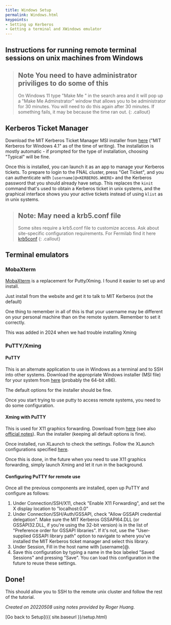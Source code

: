 ```yaml
---
title: Windows Setup
permalink: Windows.html
keypoints:
- Setting up Kerberos
- Getting a terminal and XWindows emulator
---
```


## Instructions for running remote terminal sessions on unix machines from Windows

> ## Note You need to have administrator priviliges to do some of this
> On Windows 11 type "Make Me " in the search area and it will pop up a "Make Me Adminstrator" window that allows you to be administrator for 30 minutes.  You will need to do this again after 30 minutes.  If something fails, it may be because the time ran out. 
{: .callout}

## Kerberos Ticket Manager

Download the MIT Kerberos Ticket Manager MSI installer from [here](http://web.mit.edu/kerberos/dist/#kfw-4.1) ("MIT Kerberos for Windows 4.1" as of the time of writing). The installation is mostly automatic - if prompted for the type of installation, choosing "Typical" will be fine.

Once this is installed, you can launch it as an app to manage your Kerberos tickets. To prepare to login to the FNAL cluster, press "Get Ticket", and you can authenticate with `[username]@<KERBEROS.WHERE>` and the Kerberos password that you should already have setup. This replaces the `kinit` command that's used to obtain a Kerberos ticket in unix systems, and the graphical interface shows you your active tickets instead of using `klist` as in unix systems.

> ## Note: May need a krb5.conf file
> Some sites require a krb5.conf file to customize access. 
Ask about site-specific configuration requirements. For Fermilab find it here [krb5conf](https://authentication.fnal.gov/krb5conf/)
{: .callout}

## Terminal emulators

### MobaXterm

[MobaXterm](http://mobaxterm.mobatek.net/) is a replacement for Putty/Xming.  I found it easier to set up and install.

Just install from the website and get it to talk to MIT Kerberos (not the default)

One thing to remember in all of this is that your username may be different on your personal machine than on the remote system.  Remember to set it correctly.

This was added in 2024 when we had trouble installing Xming

<!--[Set MIT Kerberos](MobaXterm.png){: .image-with-shadow } -->

### PuTTY/Xming

#### PuTTY


This is an alternate application to use in Windows as a terminal and to SSH into other systems. Download the appropriate Windows installer (MSI file) for your system from [here](https://www.chiark.greenend.org.uk/~sgtatham/putty/latest.html) (probably the 64-bit x86).

The default options for the installer should be fine.

Once you start trying to use putty to access remote systems, you need to do some configuration.

#### Xming with PuTTY

This is used for X11 graphics forwarding. Download from [here](https://sourceforge.net/projects/xming/) (see also [official notes](http://www.straightrunning.com/XmingNotes/)). Run the installer (keeping all default options is fine).

Once installed, run XLaunch to check the settings. Follow the XLaunch configurations specified [here](http://www.geo.mtu.edu/geoschem/docs/putty_install.html).

Once this is done, in the future when you need to use X11 graphics forwarding, simply launch Xming and let it run in the background.

#### Configuring PuTTY for remote use

Once all the previous components are installed, open up PuTTY and configure as follows:

1. Under Connection/SSH/X11, check "Enable X11 Forwarding", and set the X display location to "localhost:0.0"
2. Under Connection/SSH/Auth/GSSAPI, check "Allow GSSAPI credential delegation". Make sure the MIT Kerberos GSSAPI64.DLL (or GSSAPI32.DLL, if you're using the 32-bit version) is in the list of "Preference order for GSSAPI libraries". If it's not, use the "User-supplied GSSAPI library path" option to navigate to where you've installed the MIT Kerberos ticket manager and select this library.
3. Under Session, Fill in the host name with [username]@<systemaddress>.
4. Save this configuration by typing a name in the box labeled "Saved Sessions" and pressing "Save". You can load this configuration in the future to reuse these settings.

## Done!

This should allow you to SSH to the remote unix cluster and follow the rest of the tutorial.

*Created on 20220508 using notes provided by Roger Huang.*

[Go back to Setup]({{ site.baseurl }}/setup.html)
